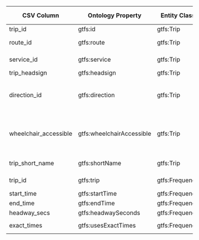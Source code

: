 | CSV Column            | Ontology Property         | Entity Class   | Related Entity Class | Subject Generation                                      | Join Condition                         | Datatype            | Function Name     | Function Output                                                                                                                                                                                                                              |
|-----------------------|---------------------------|----------------|----------------------|---------------------------------------------------------|----------------------------------------|---------------------|-------------------|----------------------------------------------------------------------------------------------------------------------------------------------------------------------------------------------------------------------------------------------|
| trip_id               | gtfs:id                   | gtfs:Trip      | -                    | `<http://example.org/trip/{trip_id}>`                   | -                                      | xsd:string          | -                 | -                                                                                                                                                                                                                                            |
| route_id              | gtfs:route                | gtfs:Trip      | gtfs:Route           | -                                                       | trips.route_id = routes.route_id       |                     | -                 |                                                                                                                                                                                                                                              |
| service_id            | gtfs:service              | gtfs:Trip      | gtfs:Service         | -                                                       | trips.service_id = calendar.service_id |                     | -                 | -                                                                                                                                                                                                                                            |
| trip_headsign         | gtfs:headsign             | gtfs:Trip      | -                    | -                                                       | -                                      | xsd:string          | -                 | -                                                                                                                                                                                                                                            |
| direction_id          | gtfs:direction            | gtfs:Trip      | skos:Concept         | -                                                       | -                                      |                     | map_direction     | 0 -> `http://transport.linkeddata.es/kos/direction/one-direction` <br> 1 -> `http://transport.linkeddata.es/kos/direction/opposite-direction`                                                                                                |
| wheelchair_accessible | gtfs:wheelchairAccessible | gtfs:Trip      | skos:Concept         | -                                                       | -                                      |                     | map_wheelchair    | 0 -> `http://transport.linkeddata.es/kos/wheelchair-accesible/no-information` <br> 1 -> `http://transport.linkeddata.es/kos/wheelchair-accesible/accesible` <br>  2 -> `http://transport.linkeddata.es/kos/wheelchair-accesible/inaccesible` |
| trip_short_name       | gtfs:shortName            | gtfs:Trip      | -                    | -                                                       | -                                      | xsd:string          | format_short_name | PascalCase string adhering to `^([A-Z][a-z]*)(\s[A-Z][a-z]*)*$` regex                                                                                                                                                                        |
| trip_id               | gtfs:trip                 | gtfs:Frequency | gtfs:Trip            | `<http://example.org/frequency/{trip_id}_{start_time}>` | frequencies.trip_id = trips.trip_id    | -                   | -                 |                                                                                                                                                                                                                                              |
| start_time            | gtfs:startTime            | gtfs:Frequency | -                    | -                                                       | -                                      | schema:startTime    |                   |                                                                                                                                                                                                                                              |
| end_time              | gtfs:endTime              | gtfs:Frequency | -                    | -                                                       | -                                      | schema:endTime      |                   |                                                                                                                                                                                                                                              |
| headway_secs          | gtfs:headwaySeconds       | gtfs:Frequency | -                    | -                                                       | -                                      | xsd:positiveInteger | -                 | -                                                                                                                                                                                                                                            |
| exact_times           | gtfs:usesExactTimes       | gtfs:Frequency | skos:Concept         | -                                                       | -                                      |                     | map_exact_times   | Empty→`<http://transport.linkeddata.es/kos/exact-times/frequency>`                                                                                                                                                                           |
